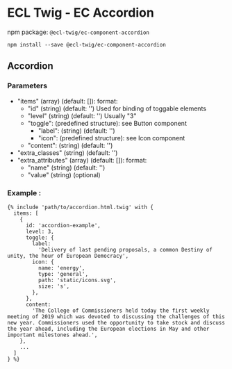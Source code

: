 # ECL Twig - EC Accordion

npm package: `@ecl-twig/ec-component-accordion`

```shell
npm install --save @ecl-twig/ec-component-accordion
```

## Accordion

### Parameters

- "items" (array) (default: []): format:
  - "id" (string) (default: '') Used for binding of toggable elements
  - "level" (string) (default: '') Usually "3"
  - "toggle": (predefined structure): see Button component
    - "label": (string) (default: '')
    - "icon": (predefined structure): see Icon component
  - "content": (string) (default: '')
- "extra_classes" (string) (default: '')
- "extra_attributes" (array) (default: []): format:
  - "name" (string) (default: '')
  - "value" (string) (optional)

### Example :

<!-- prettier-ignore -->
```twig
{% include 'path/to/accordion.html.twig' with {  
  items: [  
    {  
      id: 'accordion-example',  
      level: 3,  
      toggle: {  
        label:  
          'Delivery of last pending proposals, a common Destiny of unity, the hour of European Democracy',  
        icon: {  
          name: 'energy',  
          type: 'general',  
          path: 'static/icons.svg',  
          size: 's',  
        },  
      },  
      content:  
        'The College of Commissioners held today the first weekly meeting of 2019 which was devoted to discussing the challenges of this new year. Commissioners used the opportunity to take stock and discuss the year ahead, including the European elections in May and other important milestones ahead.',  
    },  
    ...  
  ]  
} %}  
```
